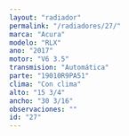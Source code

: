 ```yaml
---
layout: "radiador"
permalink: "/radiadores/27/"
marca: "Acura"
modelo: "RLX"
ano: "2017"
motor: "V6 3.5"
transmision: "Automática"
parte: "19010R9PA51"
clima: "Con clima"
alto: "15 3/4"
ancho: "30 3/16"
observaciones: ""
id: "27"
---
```


